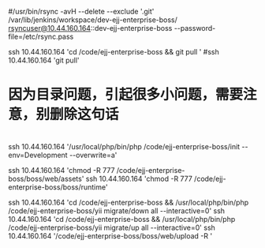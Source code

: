 #/usr/bin/rsync -avH  --delete --exclude '.git' /var/lib/jenkins/workspace/dev-ejj-enterprise-boss/  rsyncuser@10.44.160.164::dev-ejj-enterprise-boss   --password-file=/etc/rsync.pass

ssh 10.44.160.164 'cd /code/ejj-enterprise-boss && git pull '
#ssh 10.44.160.164 'git pull'

# 因为目录问题，引起很多小问题，需要注意，别删除这句话
#

ssh 10.44.160.164 '/usr/local/php/bin/php /code/ejj-enterprise-boss/init  --env=Development  --overwrite=a'

ssh 10.44.160.164 'chmod -R 777 /code/ejj-enterprise-boss/boss/web/assets'
ssh 10.44.160.164 'chmod -R 777 /code/ejj-enterprise-boss/boss/runtime'

ssh 10.44.160.164 'cd /code/ejj-enterprise-boss && /usr/local/php/bin/php /code/ejj-enterprise-boss/yii  migrate/down all  --interactive=0'
ssh 10.44.160.164 'cd /code/ejj-enterprise-boss && /usr/local/php/bin/php /code/ejj-enterprise-boss/yii  migrate/up all  --interactive=0'
ssh 10.44.160.164  '/code/ejj-enterprise-boss/boss/web/upload -R '
